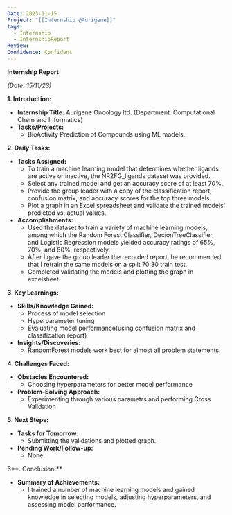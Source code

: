 ```yaml
---
Date: 2023-11-15
Project: "[[Internship @Aurigene]]"
tags:
  - Internship
  - InternshipReport
Review: 
Confidence: Confident
---
```

**Internship Report**

_(Date: 15/11/23)_

**1. Introduction:**

- **Internship Title:** Aurigene Oncology ltd. (Department: Computational Chem and Informatics)
- **Tasks/Projects:**
    - BioActivity Prediction of Compounds using ML models.

**2. Daily Tasks:**

- **Tasks Assigned:**
    - To train a machine learning model that determines whether ligands are active or inactive, the NR2FG_ligands dataset was provided.
    - Select any trained model and get an accuracy score of at least 70%.
    - Provide the group leader with a copy of the classification report, confusion matrix, and accuracy scores for the top three models.
    - Plot a graph in an Excel spreadsheet and validate the trained models' predicted vs. actual values.
- **Accomplishments:**
    - Used the dataset to train a variety of machine learning models, among which the Random Forest Classifier, DecionTreeClassifier, and Logistic Regression models yielded accuracy ratings of 65%, 70%, and 80%, respectively.
    - After I gave the group leader the recorded report, he recommended that I retrain the same models on a split 70:30 train test.
    - Completed validating the models and plotting the graph in excelsheet.

**3. Key Learnings:**

- **Skills/Knowledge Gained:**
    - Process of model selection
    - Hyperparameter tuning
    - Evaluating model performance(using confusion matrix and classification report)
- **Insights/Discoveries:**
    - RandomForest models work best for almost all problem statements.

**4. Challenges Faced:**

- **Obstacles Encountered:**
    - Choosing hyperparameters for better model performance
- **Problem-Solving Approach:**
    - Experimenting through various parametrs and performing Cross Validation

**5. Next Steps:**

- **Tasks for Tomorrow:**
    - Submitting the validations and plotted graph.
- **Pending Work/Follow-up:**
    - None.

6**. Conclusion:**

- **Summary of Achievements:**
    - I trained a number of machine learning models and gained knowledge in selecting models, adjusting hyperparameters, and assessing model performance.